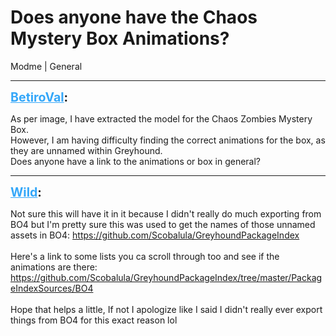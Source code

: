 # Does anyone have the Chaos Mystery Box Animations?
Modme | General

---
<strong style="font-size: 1.4em;"><span style="text-decoration: underline;text-decoration-color: #34a7f9;"><span style="color:#34a7f9;">BetiroVal</span></span>:</strong>

<p>As per image, I have extracted the model for the Chaos Zombies Mystery Box.<br />However, I am having difficulty finding the correct animations for the box, as they are unnamed within Greyhound.<br />Does anyone have a link to the animations or box in general?</p>

---
<strong style="font-size: 1.4em;"><span style="text-decoration: underline;text-decoration-color: #34a7f9;"><span style="color:#34a7f9;">Wild</span></span>:</strong>

<p>Not sure this will have it in it because I didn&#39;t really do much exporting from BO4 but I&#39;m pretty sure this was used to get the names of those unnamed assets in BO4: <a href="https://github.com/Scobalula/GreyhoundPackageIndex">https://github.com/Scobalula/GreyhoundPackageIndex</a><br /><br />Here&#39;s a link to some lists you ca scroll through too and see if the animations are there: <a href="https://github.com/Scobalula/GreyhoundPackageIndex/tree/master/PackageIndexSources/BO4">https://github.com/Scobalula/GreyhoundPackageIndex/tree/master/PackageIndexSources/BO4</a><br /><br />Hope that helps a little, If not I apologize like I said I didn&#39;t really ever export things from BO4 for this exact reason lol</p>
